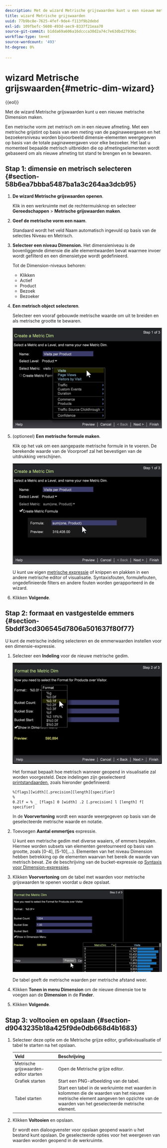 ```yaml
---
description: Met de wizard Metrische grijswaarden kunt u een nieuwe metrische Dimension maken.
title: wizard Metrische grijswaarden
uuid: 77b9bc8e-7625-4fef-9de4-f113f9b2debd
exl-id: 109fbefc-5608-493d-aec9-8337f21eaa70
source-git-commit: b1dda69a606a16dccca30d2a74c7e63dbd27936c
workflow-type: tm+mt
source-wordcount: '493'
ht-degree: 0%

---
```


# wizard Metrische grijswaarden{#metric-dim-wizard}

{{eol}}

Met de wizard Metrische grijswaarden kunt u een nieuwe metrische Dimension maken.

Een metrische vorm zet metrisch om in een nieuwe afmeting. Met een metrische grijstint op basis van een meting van de paginaweergaven en het bezoekersniveau worden bijvoorbeeld dimensie-elementen weergegeven op basis van de totale paginaweergaven voor elke bezoeker. Het laat u momenteel bepaalde metrisch uitbreiden die op afmetingselementen wordt gebaseerd om als nieuwe afmeting tot stand te brengen en te bewaren.

## Stap 1: dimensie en metrisch selecteren {#section-58b6ea7bbba5487ba1a3c264aa3dcb95}

1. **De wizard Metrische grijswaarden openen**.

   Klik in een werkruimte met de rechtermuisknop en selecteer **Gereedschappen** > **Metrische grijswaarden maken**.

1. **Geef de metrische vorm een naam**.

   Standaard wordt het veld Naam automatisch ingevuld op basis van de selecties Niveau en Metrisch.

1. **Selecteer een niveau Dimension.** Het dimensieniveau is de bovenliggende dimensie die alle elementwaarden bevat waarmee invoer wordt gefilterd en een dimensietype wordt gedefinieerd.

   Tot de Dimension-niveaus behoren:

   * Klikken
   * Actief
   * Product
   * Bezoek
   * Bezoeker

1. **Een metrisch object selecteren**.

   Selecteer een vooraf gebouwde metrische waarde om uit te breiden en als metrische grootte te bewaren.

   ![](assets/6_4_workstation_metricdim_metric.png)

1. (optioneel) **Een metrische formule maken**.

   Klik op het vak om een aangepaste metrische formule in te voeren. De berekende waarde van de Voorproef zal het bevestigen van de uitdrukking verschijnen.

   ![](assets/6_4_workstation_metricdim_create_metric.png)

   U kunt uw eigen [metrische expressie](https://experienceleague.adobe.com/docs/data-workbench/using/client/qry-lang-syntx/c-syntx-mtrc-exp.html) of knippen en plakken in een andere metrische editor of visualisatie. Syntaxisfouten, formulefouten, ongedefinieerde filters en andere fouten worden gerapporteerd in de wizard.

1. Klikken **Volgende**.

## Stap 2: formaat en vastgestelde emmers {#section-5bddf3cd306545d7806a501637f80f77}

U kunt de metrische indeling selecteren en de emmerwaarden instellen voor een dimensie-expressie.

1. Selecteer een **Indeling** voor de nieuwe metrische gedim.

   ![](assets/6_4_workstation_metricdim_format_metric.png)

   Het formaat bepaalt hoe metrisch wanneer geopend in visualisatie zal worden voorgesteld. Deze indelingen zijn geselecteerd [printstandaarden](https://www.cplusplus.com/reference/cstdio/printf/), zoals hieronder gedefinieerd:

   ```
   %[flags][width][.precision][length][specifier]
   %
   0.2lf = % _ [flags] 0 [width] .2 [.precision] l [length] f[ specifier]
   ```

   In de **Voorvertoning** wordt een waarde weergegeven op basis van de geselecteerde metrische waarde en notatie.

1. Toevoegen **Aantal emmertjes** expressie.

   U kunt een metrische gedim met diverse waaiers, of emmers bepalen. Hiermee worden subsets van elementen geretourneerd op basis van grootte, zoals [0-4], [5-10],...). Elementen van het niveau Dimension hebben betrekking op de elementen waarvan het bereik de waarde van metrisch bevat. Zie de beschrijving van de bucket-expressie op [Syntaxis voor Dimension-expressies](https://experienceleague.adobe.com/docs/data-workbench/using/client/qry-lang-syntx/c-syntx-dim-exp.html).

1. Klikken **Voorvertoning** om de tabel met waarden voor metrische grijswaarden te openen voordat u deze opslaat.

   ![](assets/6_4_workstation_metricdim_preview.png)

   De tabel geeft de metrische waarden per metrische afstand weer.

1. Klikken **Tonen in menu Dimension** om de nieuwe dimensie toe te voegen aan de **Dimension** in de **Finder**.
1. Klikken **Volgende**.

## Stap 3: voltooien en opslaan {#section-d9043235b18a425f9de0db668d4b1683}

1. Selecteer deze optie om de Metrische grijze editor, grafiekvisualisatie of tabel te starten na het opslaan.

   | Veld | Beschrijving |
   |---|---|
   | Metrische grijswaarden-editor starten | Open de Metrische grijze editor. |
   | Grafiek starten | Start een PNG-afbeelding van de tabel. |
   | Tabel starten | Start een tabel in de werkruimte met waarden in kolommen die de waarden van het nieuwe metrische element aangeven ten opzichte van de waarden van het geselecteerde metrische element. |

1. Klikken **Voltooien** en opslaan.

   Er wordt een dialoogvenster voor opslaan geopend waarin u het bestand kunt opslaan. De geselecteerde opties voor het weergeven van waarden worden geopend in de werkruimte.
